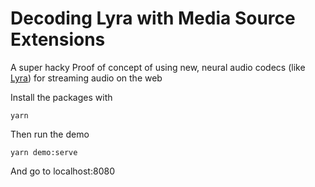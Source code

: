 # Decoding Lyra with Media Source Extensions

A super hacky Proof of concept of using new, neural audio codecs (like [Lyra](https://github.com/neuvideo/lyra-js)) for streaming audio on the web

Install the packages with 

```
yarn
```

Then run the demo

```
yarn demo:serve
```

And go to localhost:8080
